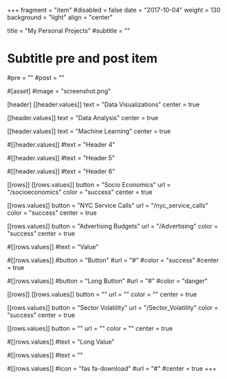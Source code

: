 +++
fragment = "item"
#disabled = false
date = "2017-10-04"
weight = 130
background = "light"
align = "center"

title = "My Personal Projects"
#subtitle = ""

# Subtitle pre and post item
#pre = ""
#post = ""

#[asset]
  #image = "screenshot.png"

[header]
  [[header.values]]
    text = "Data Visualizations"
    center = true

  [[header.values]]
    text = "Data Analysis"
    center = true

  [[header.values]]
    text = "Machine Learning"
    center = true

  #[[header.values]]
    #text = "Header 4"

  #[[header.values]]
    #text = "Header 5"

  #[[header.values]]
    #text = "Header 6"

[[rows]]
  [[rows.values]]
    button = "Socio Economics"
    url = "/socioeconomics"
    color = "success"
    center = true

  [[rows.values]]
    button = "NYC Service Calls"
    url = "/nyc_service_calls"
    color = "success"
    center = true

  [[rows.values]]
    button = "Advertising Budgets"
    url = "/Advertising"
    color = "success"
    center = true

  #[[rows.values]]
    #text = "Value"

  #[[rows.values]]
    #button = "Button"
    #url = "#"
    #color = "success"
    #center = true

  #[[rows.values]]
    #button = "Long Button"
    #url = "#"
    #color = "danger"

[[rows]]
  [[rows.values]]
    button = ""
    url = ""
    color = ""
    center = true

  [[rows.values]]
    button = "Sector Volatility"
    url = "/Sector_Volatility"
    color = "success"
    center = true

  [[rows.values]]
    button = ""
    url = ""
    color = ""
    center = true

  #[[rows.values]]
    #text = "Long Value"

  #[[rows.values]]
    #text = ""

  #[[rows.values]]
    #icon = "fas fa-download"
    #url = "#"
    #center = true
+++